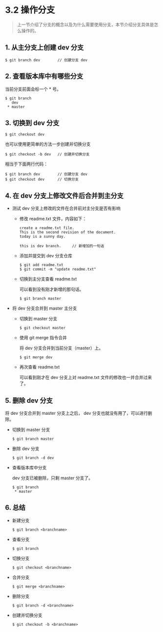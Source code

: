 # 3.2 操作分支

> 上一节介绍了分支的概念以及为什么需要使用分支，本节介绍分支具体是怎么操作的。

## 1. 从主分支上创建 dev 分支

```
$ git branch dev        // 创建分支 dev
```

## 2. 查看版本库中有哪些分支

当前分支前面会标一个 * 号。

```
$ git branch
   dev
 * master
```

## 3. 切换到 dev 分支

```
$ git checkout dev
```

也可以使用更简单的方法一步创建并切换分支

```
$ git checkout -b dev   // 创建并切换分支
```

相当于下面两行代码：

```
$ git branch dev        // 创建分支 dev
$ git checkout dev      // 切换分支
```




## 4. 在 dev 分支上修改文件后合并到主分支

- 测试 dev 分支上修改的文件在合并前对主分支是否有影响

    - 修改 readme.txt 文件，内容如下：
    
        ```
        create a readme.txt file.
        This is the second revision of the document.
        today is a sunny day.
        
        this is dev branch.     // 新增加的一句话
        ```
    - 添加并提交到 dev 分支仓库

        ```
        $ git add readme.txt 
        $ git commit -m "update readme.txt"
        ```

    - 切换到主分支查看 readme.txt 
    
        可以看到没有刚才新增的那句话。

        ```
        $ git branch master
        ```
- 将 dev 分支合并到 master 主分支
    
    - 切换到 master 分支
    
        ```
        $ git checkout master
        ```
        
    - 使用 git merge 指令合并
        
        将 dev 分支合并到当前分支（master）上。
    
        ```
        $ git merge dev
        ```
        
    - 再次查看 readme.txt
    
        可以看到刚才在 dev 分支上对 readme.txt 文件的修改也一并合并过来了。
        
## 5. 删除 dev 分支

将 dev 分支合并到 master 分支上之后， dev 分支也就没有用了，可以进行删除。

- 切换到 master 分支

    ```
    $ git branch master
    ```

- 删除 dev 分支
 
    ```
    $ git branch -d dev
    ```

- 查看版本库中分支

    dev 分支已被删除，只剩 master 分支了。

    ```
    $ git branch 
     * master
    ```

## 6. 总结

- 新建分支  
    
    ```
    $ git branch <branchname>
    ```

- 查看分支

    ```
    $ git branch
    ```
    
- 切换分支

    ```
    $ git checkout <branchname>
    ```

- 合并分支

    ```
    $ git merge <branchname>
    ```

- 删除分支

    ```
    $ git branch -d <branchname>
    ```
    
- 创建并切换分支

    ```
    $ git checkout -b <branchname>
    ```



